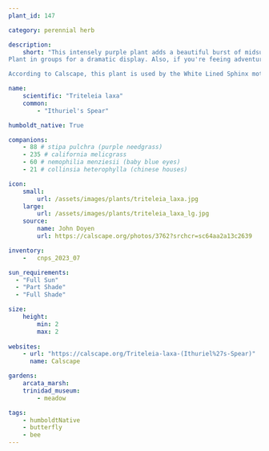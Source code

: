 ```yaml
---
plant_id: 147 

category: perennial herb

description:
    short: "This intensely purple plant adds a beautiful burst of midsummer color.
Plant in groups for a dramatic display. Also, if you're feeing adventurous - the corm/bulb is edible.<br/>

According to Calscape, this plant is used by the White Lined Sphinx moth - a large moth that has the ability to hover in mid-air beating its wings rapidly, earning it the name of hummingbird moth. " 

name: 
    scientific: "Triteleia laxa" 
    common: 
        - "Ithuriel's Spear"  

humboldt_native: True

companions:
    - 88 # stipa pulchra (purple needgrass)
    - 235 # california melicgrass
    - 60 # nemophilia menziesii (baby blue eyes) 
    - 21 # collinsia heterophylla (chinese houses)

icon: 
    small: 
        url: /assets/images/plants/triteleia_laxa.jpg 
    large: 
        url: /assets/images/plants/triteleia_laxa_lg.jpg 
    source: 
        name: John Doyen 
        url: https://calscape.org/photos/3762?srchcr=sc64aa2a13c2639 

inventory: 
    -   cnps_2023_07 

sun_requirements:
  - "Full Sun"
  - "Part Shade"
  - "Full Shade"

size:
    height: 
        min: 2
        max: 2 
 
websites: 
    - url: "https://calscape.org/Triteleia-laxa-(Ithuriel%27s-Spear)"
      name: Calscape

gardens:
    arcata_marsh:
    trinidad_museum:
        - meadow

tags:
    - humboldtNative 
    - butterfly
    - bee
---
```

